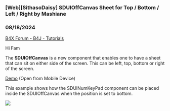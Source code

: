 ### [Web][SithasoDaisy] SDUIOffCanvas Sheet for Top / Bottom / Left / Right by Mashiane
### 08/18/2024
[B4X Forum - B4J - Tutorials](https://www.b4x.com/android/forum/threads/162607/)

Hi Fam  
  
The **SDUIOffCanvas** is a new component that enables one to have a sheet that can sit on either side of the screen. This can be left, top, bottom or right of the screen.  
  
[Demo](https://sithaso-daisy-bottom-sheet-numeric-key-pad.vercel.app/) (Open from Mobile Device)  
  
This example shows how the SDUINumKeyPad component can be placed inside the SDUIOffCanvas when the position is set to bottom.  
  
![](https://www.b4x.com/android/forum/attachments/156174)